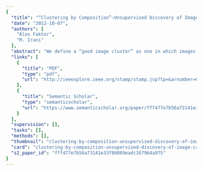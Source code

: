 ```yaml
---
{
  "title": "“Clustering by Composition”—Unsupervised Discovery of Image Categories",
  "date": "2012-10-07",
  "authors": [
    "Alon Faktor",
    "M. Irani"
  ],
  "abstract": "We define a “good image cluster” as one in which images can be easily composed (like a puzzle) using pieces from each other, while are difficult to compose from images outside the cluster. The larger and more statistically significant the pieces are, the stronger the affinity between the images. This gives rise to unsupervised discovery of very challenging image categories. We further show how multiple images can be composed from each other simultaneously and efficiently using a collaborative randomized search algorithm. This collaborative process exploits the “wisdom of crowds of images”, to obtain a sparse yet meaningful set of image affinities, and in time which is almost linear in the size of the image collection. “Clustering-by-Composition” yields state-of-the-art results on current benchmark data sets. It further yields promising results on new challenging data sets, such as data sets with very few images (where a `cluster model' cannot be `learned' by current methods), and a subset of the PASCAL VOC data set (with huge variability in scale and appearance).",
  "links": [
    {
      "title": "PDF",
      "type": "pdf",
      "url": "http://ieeexplore.ieee.org/stamp/stamp.jsp?tp=&arnumber=6684535"
    },
    {
      "title": "Semantic Scholar",
      "type": "semanticscholar",
      "url": "https://www.semanticscholar.org/paper/fff477e7b56a73141e33f86809eadc167964a975"
    }
  ],
  "supervision": [],
  "tasks": [],
  "methods": [],
  "thumbnail": "clustering-by-composition-unsupervised-discovery-of-image-categories-thumb.jpg",
  "card": "clustering-by-composition-unsupervised-discovery-of-image-categories-card.jpg",
  "s2_paper_id": "fff477e7b56a73141e33f86809eadc167964a975"
}
---
```


